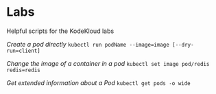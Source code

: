 # Labs

Helpful scripts for the KodeKloud labs

*Create a pod directly*
`kubectl run podName --image=image [--dry-run=client]`

*Change the image of a container in a pod*
`kubectl set image pod/redis redis=redis`

*Get extended information about a Pod*
`kubectl get pods -o wide`